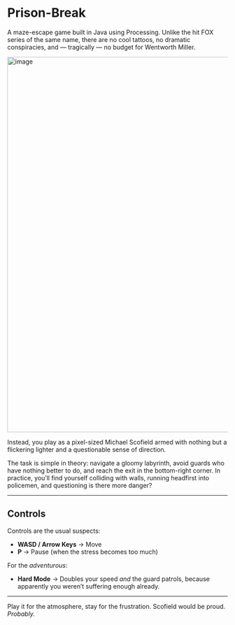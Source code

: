 # Prison-Break
A maze-escape game built in Java using Processing. Unlike the hit FOX series of the same name, there are no cool tattoos, no dramatic conspiracies, and — tragically — no budget for Wentworth Miller.

<img width="1350" height="859" alt="image" src="https://github.com/user-attachments/assets/4e29befa-acff-485f-b5b2-81400dd16a1e" />

Instead, you play as a pixel-sized Michael Scofield armed with nothing but a flickering lighter and a questionable sense of direction.

The task is simple in theory: navigate a gloomy labyrinth, avoid guards who have nothing better to do, and reach the exit in the bottom-right corner. In practice, you’ll find yourself colliding with walls, running headfirst into policemen, and questioning is there more danger?

---

## Controls

Controls are the usual suspects:

* **WASD / Arrow Keys** → Move
* **P** → Pause (when the stress becomes too much)

For the *adventurous*:

* **Hard Mode** → Doubles your speed *and* the guard patrols, because apparently you weren’t suffering enough already.

---

Play it for the atmosphere, stay for the frustration. Scofield would be proud. *Probably.*
